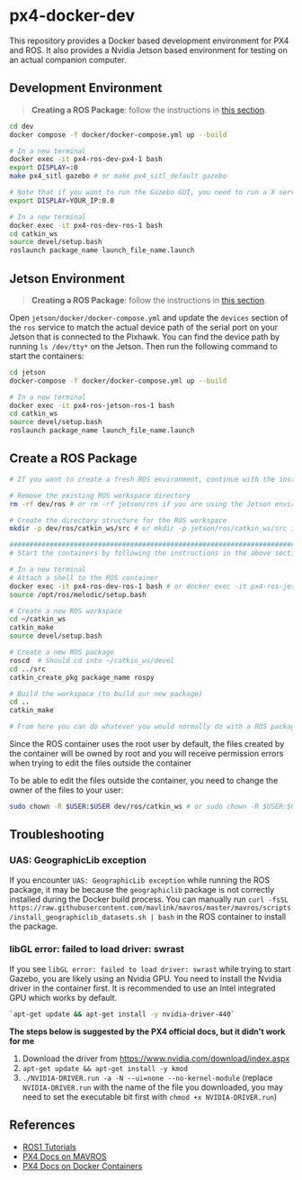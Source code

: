 # px4-docker-dev

This repository provides a Docker based development environment for PX4 and ROS. It also provides a Nvidia Jetson based environment for testing on an actual companion computer.

## Development Environment

> **Creating a ROS Package**: follow the instructions in [this section](#create-a-ros-package).

```bash
cd dev
docker compose -f docker/docker-compose.yml up --build

# In a new terminal
docker exec -it px4-ros-dev-px4-1 bash
export DISPLAY=:0
make px4_sitl gazebo # or make px4_sitl_default gazebo

# Note that if you want to run the Gazebo GUI, you need to run a X server on the host machine, and set the environment variable `DISPLAY` to the IP address of your host machine within the container. We recommend using MobaXterm on Windows, which has a built-in X server. You can find the IP address by hovering over the X server icon on the top right corner of the MobaXterm GUI. Then run the following command in the container before running `make px4_sitl gazebo`:
export DISPLAY=YOUR_IP:0.0

# In a new terminal
docker exec -it px4-ros-dev-ros-1 bash
cd catkin_ws
source devel/setup.bash
roslaunch package_name launch_file_name.launch
```

## Jetson Environment

> **Creating a ROS Package**: follow the instructions in [this section](#create-a-ros-package).

Open `jetson/docker/docker-compose.yml` and update the `devices` section of the `ros` service to match the actual device path of the serial port on your Jetson that is connected to the Pixhawk. You can find the device path by running `ls /dev/tty*` on the Jetson. Then run the following command to start the containers:

```bash
cd jetson
docker-compose -f docker/docker-compose.yml up --build

# In a new terminal
docker exec -it px4-ros-jetson-ros-1 bash
cd catkin_ws
source devel/setup.bash
roslaunch package_name launch_file_name.launch
```

## Create a ROS Package

```bash
# If you want to create a fresh ROS environment, continue with the instructions below, otherwise skip to the comment with a line of hashes

# Remove the existing ROS workspace directory
rm -rf dev/ros # or rm -rf jetson/ros if you are using the Jetson environment

# Create the directory structure for the ROS workspace
mkdir -p dev/ros/catkin_ws/src # or mkdir -p jetson/ros/catkin_ws/src if you are using the Jetson environment

################################################################################
# Start the containers by following the instructions in the above sections

# In a new terminal
# Attach a shell to the ROS container
docker exec -it px4-ros-dev-ros-1 bash # or docker exec -it px4-ros-jetson-ros-1 bash if you are using the Jetson environment
source /opt/ros/melodic/setup.bash

# Create a new ROS workspace
cd ~/catkin_ws
catkin_make
source devel/setup.bash

# Create a new ROS package
roscd  # Should cd into ~/catkin_ws/devel
cd ../src
catkin_create_pkg package_name rospy

# Build the workspace (to build our new package)
cd ..
catkin_make

# From here you can do whatever you would normally do with a ROS package
```

Since the ROS container uses the root user by default, the files created by the container will be owned by root and you will receive permission errors when trying to edit the files outside the container

To be able to edit the files outside the container, you need to change the owner of the files to your user:

```bash
sudo chown -R $USER:$USER dev/ros/catkin_ws # or sudo chown -R $USER:$USER jetson/ros/catkin_ws if you are using the Jetson environment
```

## Troubleshooting

### UAS: GeographicLib exception

If you encounter `UAS: GeographicLib exception` while running the ROS package, it may be because the `geographiclib` package is not correctly installed during the Docker build process. You can manually run `curl -fsSL https://raw.githubusercontent.com/mavlink/mavros/master/mavros/scripts/install_geographiclib_datasets.sh | bash` in the ROS container to install the package.

### libGL error: failed to load driver: swrast

If you see `libGL error: failed to load driver: swrast` while trying to start Gazebo, you are likely using an Nvidia GPU. You need to install the Nvidia driver in the container first. It is recommended to use an Intel integrated GPU which works by default.

```bash
`apt-get update && apt-get install -y nvidia-driver-440`
```


**The steps below is suggested by the PX4 official docs, but it didn't work for me**
1. Download the driver from <https://www.nvidia.com/download/index.aspx>
2. `apt-get update && apt-get install -y kmod`
3. `./NVIDIA-DRIVER.run -a -N --ui=none --no-kernel-module` (replace `NVIDIA-DRIVER.run` with the name of the file you downloaded, you may need to set the executable bit first with `chmod +x NVIDIA-DRIVER.run`)

## References

- [ROS1 Tutorials](https://wiki.ros.org/ROS/Tutorials)
- [PX4 Docs on MAVROS](https://docs.px4.io/main/en/ros/mavros_offboard_python.html)
- [PX4 Docs on Docker Containers](https://docs.px4.io/main/en/test_and_ci/docker.html)
